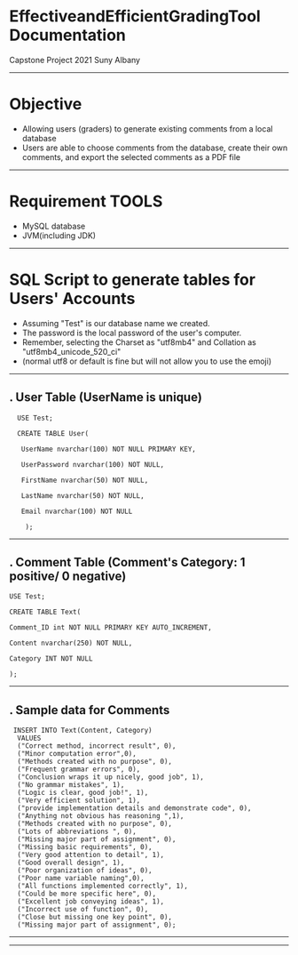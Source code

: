 # EffectiveandEfficientGradingTool Documentation 
Capstone Project 2021 Suny Albany

--------

# Objective
- Allowing users (graders) to generate existing comments from a local database
- Users are able to choose comments from the database, create their own comments, and export the selected comments as a PDF file

-----------------

# Requirement TOOLS
- MySQL database
- JVM(including JDK)

--------------------------

# SQL Script to generate tables for Users' Accounts 

- Assuming "Test" is our database name we created. 
- The password is the local password of the user's computer.
- Remember, selecting the Charset as "utf8mb4" and Collation as "utf8mb4_unicode_520_ci"
- (normal utf8 or default is fine but will not allow you to use the emoji)

------------------------
. User Table (UserName is unique)
-----------------------

      USE Test;

      CREATE TABLE User(

       UserName nvarchar(100) NOT NULL PRIMARY KEY,

       UserPassword nvarchar(100) NOT NULL,

       FirstName nvarchar(50) NOT NULL,

       LastName nvarchar(50) NOT NULL,

       Email nvarchar(100) NOT NULL

		);  
	
	
	
	

	
-------------------
. Comment Table (Comment's Category: 1 positive/ 0 negative)
------------------

   	USE Test;
   
    CREATE TABLE Text(
    
    Comment_ID int NOT NULL PRIMARY KEY AUTO_INCREMENT,
    
    Content nvarchar(250) NOT NULL,
    
    Category INT NOT NULL
    
   	);

----------------
. Sample data for Comments
----------------

	 INSERT INTO Text(Content, Category)
	  VALUES
	  ("Correct method, incorrect result", 0),
	  ("Minor computation error",0),
	  ("Methods created with no purpose", 0),
	  ("Frequent grammar errors", 0),
	  ("Conclusion wraps it up nicely, good job", 1),
	  ("No grammar mistakes", 1),
	  ("Logic is clear, good job!", 1),
	  ("Very efficient solution", 1),
	  ("provide implementation details and demonstrate code", 0),
	  ("Anything not obvious has reasoning ",1),
	  ("Methods created with no purpose", 0),
	  ("Lots of abbreviations ", 0),
	  ("Missing major part of assignment", 0),
	  ("Missing basic requirements", 0),
	  ("Very good attention to detail", 1),
	  ("Good overall design", 1),
	  ("Poor organization of ideas", 0),
	  ("Poor name variable naming",0),
	  ("All functions implemented correctly", 1),
	  ("Could be more specific here", 0),
	  ("Excellent job conveying ideas", 1),
	  ("Incorrect use of function", 0),
	  ("Close but missing one key point", 0),
	  ("Missing major part of assignment", 0);
	  
---------
--------
